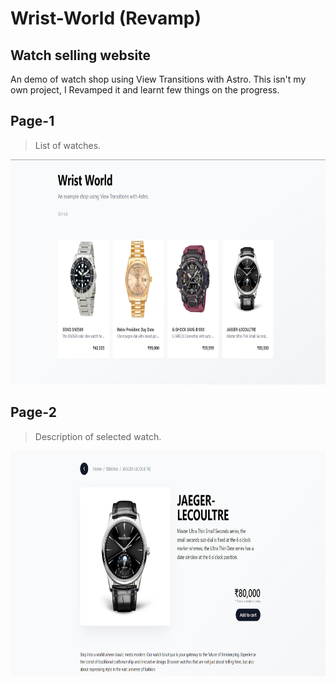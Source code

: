 # Wrist-World (Revamp)
## Watch selling website
An demo of watch shop using View Transitions with Astro.
This isn't my own project, I Revamped it and learnt few things on the progress.

## Page-1
> List of watches.
<img src="./screenshots/page-1.png" width="640" height="360"/>

## Page-2
> Description of selected watch.
<img src="./screenshots/page-2.png" width="640" height="360"/>

